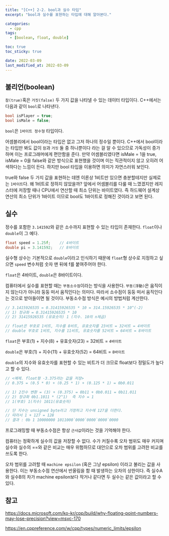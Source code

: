 ```yaml
---
title: "[C++] 2-2. bool과 실수 타입"
excerpt: "bool과 실수를 표현하는 타입에 대해 알아본다."

categories:
  - cpp
tags:
  - [boolean, float, double]

toc: true
toc_sticky: true

date: 2022-03-09
last_modified_at: 2022-03-09
---
```


## 불리언(boolean)

`참(true)`혹은 `거짓(false)` 두 가지 값을 나타낼 수 있는 데이터 타입이다. C++에서는 다음과 같이 `bool`로 나타낸다.

```cpp
bool isPlayer = true;
bool isMale = false;
```

`bool`은 `1바이트 정수형` 타입이다.

어셈블리에서 bool이라는 타입은 없고 그저 하나의 정수일 뿐이다. C++에서 bool이라는 타입만 봐도 값이 `참`과 `거짓` 둘 중 하나뿐이다 라는 걸 알 수 있으므로 가독성이 증가하며 이는 프로그래머에게 편안함을 준다. 만약 어셈블리였다면 isMale = 1을 true, isMale = 0을 false와 같은 방식으로 표현했을 것이며 이는 직관적이지 않고 오히려 어색하다는 느낌이 든다. 하지만 bool 타입을 이용하면 의미가 자연스러워 보인다.

true와 false 두 가지 값을 표현하는 데엔 이론상 1비트만 있으면 충분할테지만 실제로는 `1바이트`다. 왜 1비트로 정하지 않았을까? 앞에서 어셈블리를 다룰 때 느꼈겠지만 레지스터에 저장할 때나 CPU에서 연산할 때 최소 단위는 바이트였다. 즉 하드웨어 설계상 연산의 최소 단위가 1바이트 이므로 bool도 1바이트로 정해진 것이라고 보면 된다.

## 실수
 정수를 포함한 `3.141592`와 같은 소수까지 표현할 수 있는 타입이 존재한다. `float`이나 `double`이 그 예다.
 ```cpp
float speed = 1.25f;    // 4바이트
double pi = 3.141592;   // 8바이트
 ```

실수형 상수는 기본적으로 `double`이라고 인식하기 때문에 `float`형 상수로 지정하고 싶으면 `speed` 변수처럼 숫자 맨 뒤에 f를 붙여주어야 한다.

`float`은 4바이트, `double`은 8바이트이다. 

컴퓨터에서 실수를 표현할 때는 `부동소수점`이라는 방식을 사용한다. `부동(浮動)`은 움직이지 않는다가 아니라 둥둥 떠서 움직인다는 의미다. 따라서 소수점이 둥둥 떠서 움직인다는 것으로 받아들이면 될 것이다. 부동소수점 방식은 예시의 방법처럼 계산한다.
```cpp
// 3.1415926535 = 0.31415926535 * 10 = 314.15926535 * 10^(-2)
// 1) 정규화 = 0.31415926535 * 10
// 2) 31415926535 (유효숫자) 1 (지수. 10의 n제곱)

// float은 부호로 1비트, 지수를 8비트, 유효숫자를 23비트 = 32비트 = 4바이트
// double 부호로 1비트, 지수를 11비트, 유효숫자를 52비트 = 64비트 = 8바이트
```

`float`은 부호(1) + 지수(8) + 유효숫자(23) = 32비트 = `4바이트`

`double`은 부호(1) + 지수(11) + 유효숫자(52) = 64비트 = `8바이트`

`double`의 지수와 유효숫자를 표현할 수 있는 비트가 더 크므로 float보다 정밀도가 높다고 할 수 있다.

```cpp
// <예제. float형 -3.375라는 값을 저장>
// 0.375 = (0.5 * 0) + (0.25 * 1) + (0.125 * 1) = 0b0.011

// 1) 2진수 변환 = (3) + (0.375) = 0b11 + 0b0.011 = 0b11.011
// 2) 정규화 0b1.1011 * (2^1)  즉 지수 = 1
// 1(부호) 1(지수) 1011(유효숫자)

// 단 지수는 unsigned byte라고 가정하고 지수에 127을 더한다.
// 따라서 1 + 127 = 128
// 결과 : 0b 1 10000000 1011000`0000`0000`0000`0000

```

프로그래밍할 때 부동소수점은 항상 `근사값`이라는 것을 기억해야 한다.

컴퓨터는 정확하게 실수의 값을 저장할 수 없다. 수가 커질수록 오차 범위도 매우 커지며 실수와 실수의 ==와 같은 비교는 매우 위험하므로 대안으로 오차 범위를 고려한 비교를 쓰도록 한다.

오차 범위를 고려할 때 `machine epsilon` (혹은 그냥 epsilon) 이라고 불리는 값을 사용한다. 이는 부동소수점 연산에서 반올림을 함 때 발생하는 오차의 상한이다. 즉 실수A와 실수B의 차가 machine epsilon보다 작거나 같다면 두 실수는 같은 값이라고 할 수 있다.


## 참고

https://docs.microsoft.com/ko-kr/cpp/build/why-floating-point-numbers-may-lose-precision?view=msvc-170

https://en.cppreference.com/w/cpp/types/numeric_limits/epsilon